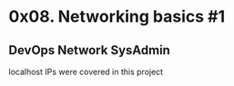 # 0x08. Networking basics #1
## DevOps Network SysAdmin

localhost
IPs were covered in this project
